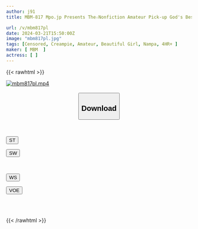 ```yaml
---
author: j91
title: MBM-817 Mpo.jp Presents The☆Nonfiction Amateur Pick-up God's Best Super Carefully Selected! Fair-skinned Beautiful Girl's Super Masochist Orgasm Edition 12 People 4 Hours

url: /v/mbm817pl
date: 2024-03-21T15:50:00Z
image: "mbm817pl.jpg"
tags: [Censored, Creampie, Amateur, Beautiful Girl, Nampa, 4HR+	]
maker: [ MBM  ]
actress: [ ]
---
```



{{< rawhtml >}}

<div class="video" data-videoid="OWAkbkMvdotz8j">
    <a href="javascript:;">
        <img src="/v/mbm817pl/mbm817pl.jpg" width="WIDTH" height="HEIGHT" alt="mbm817pl.mp4" loading="lazy">
    </a>
</div>

<script type="text/javascript" src="https://j91.asia/asset/on-demand-st.js"></script>

<br>
  <link rel="stylesheet" href="https://j91.asia/asset/bs5.css">
  
  <center>
  <button class="btn btn-primary" type="button" data-bs-toggle="collapse" data-bs-target=".multi-collapse" aria-expanded="false" aria-controls="multiCollapseExample1 multiCollapseExample2"><h2>Download</h2></button></center>
</p>
<div class="row">
  <div class="col">
    <div class="collapse multi-collapse" id="multiCollapseExample1">
      <div class="card card-body">
	      	      <br>
<div class="buttons">  
<p><a href="https://streamtape.to/v/OWAkbkMvdotz8j" target="_blank"><button class="btn-hover color-3"><i class="fa fa-download"></i> ST</button></a></p>
<p><a href="https://asnwish.com/gcfizvolalzu" target="_blank"><button class="btn-hover color-2"><i class="fa fa-download"></i> SW</button></a></p></div>
    </div>
  </div>
</div>
  <div class="col">
    <div class="collapse multi-collapse" id="multiCollapseExample2">
      <div class="card card-body">
	      <br>
<div class="buttons">
<p><a href="https://wolfstream.tv/ibu0xugbf9j5"><button class="btn-hover color-9"><i class="fa fa-download"></i> WS</button></a></p>
<p><a href="https://voe.sx/0jhcqqmuuay2"><button class="btn-hover color-8"><i class="fa fa-download"></i> VOE</button></a></p></div>
<br><br>
      </div>
    </div>
  </div>
</div>

{{< /rawhtml >}}